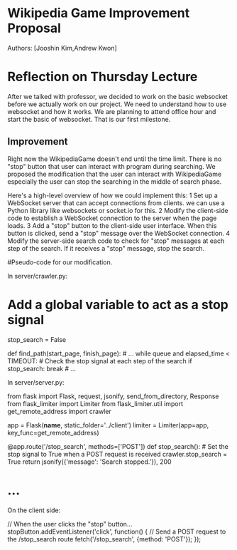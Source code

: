 # Wikipedia Game Improvement Proposal

Authors: [Jooshin Kim,Andrew Kwon]

# Reflection on Thursday Lecture
After we talked with professor, we decided to work on the basic websocket before we actually work on our project.
We need to understand how to use websocket and how it works. We are planning to attend office hour and start the basic of websocket. That is our first milestone.

## Improvement

Right now the WikipediaGame doesn't end until the time limit. There is no "stop" button that user can interact with program during searching.
We proposed the modification that the user can interact with WikipediaGame especially the user can stop the searching in the middle of search phase.

Here's a high-level overview of how we could implement this:
 1 Set up a WebSocket server that can accept connections from clients. we can use a Python library like websockets or
   socket.io for this.
 2 Modify the client-side code to establish a WebSocket connection to the server when the page loads.
 3 Add a "stop" button to the client-side user interface. When this button is clicked, send a "stop" message over the
   WebSocket connection.
 4 Modify the server-side search code to check for "stop" messages at each step of the search. If it receives a "stop"
   message, stop the search.

#Pseudo-code for our modification.

In server/crawler.py:

 # Add a global variable to act as a stop signal
 stop_search = False

 def find_path(start_page, finish_page):
     # ...
     while queue and elapsed_time < TIMEOUT:
         # Check the stop signal at each step of the search
         if stop_search:
             break
         # ...


In server/server.py:

 from flask import Flask, request, jsonify, send_from_directory, Response
 from flask_limiter import Limiter
 from flask_limiter.util import get_remote_address
 import crawler

 app = Flask(__name__, static_folder='../client')
 limiter = Limiter(app=app, key_func=get_remote_address)

 @app.route('/stop_search', methods=['POST'])
 def stop_search():
     # Set the stop signal to True when a POST request is received
     crawler.stop_search = True
     return jsonify({'message': 'Search stopped.'}), 200

 # ...


On the client side:

 // When the user clicks the "stop" button...
 stopButton.addEventListener('click', function() {
     // Send a POST request to the /stop_search route
     fetch('/stop_search', {method: 'POST'});
 });